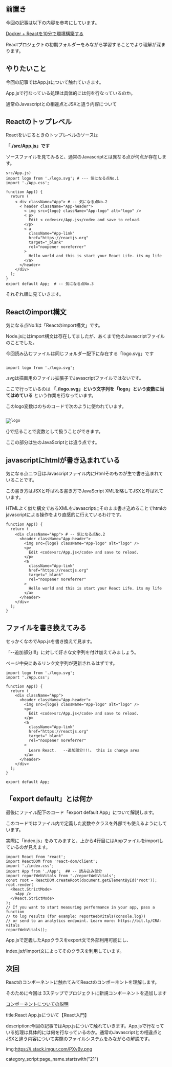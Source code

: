 

## 前置き

今回の記事は以下の内容を参考にしています。

<a href="./2101react_build.md">
Docker + Reactを10分で環境構築する
</a>

Reactプロジェクトの初期フォルダーをみながら学習することでより理解が深まります。


## やりたいこと

今回の記事ではApp.jsについて触れていきます。

App.jsで行なっている処理は具体的には何を行なっているのか。

通常のJavascriptとの相違点とJSXと違う内容について



## Reactのトップレベル

Reactをいじるときのトップレベルのソースは

**「./src/App.js」です**

ソースファイルを見てみると、通常のJavascriptとは異なる点が何点か存在します。


``` { .html }
src/App.js)
import logo from './logo.svg'; # --- 気になる点No.1
import './App.css';

function App() {
  return (
    < div className="App"> # -- 気になる点No.2
      < header className="App-header">
        < img src={logo} className="App-logo" alt="logo" />
        < p>
          Edit < code>src/App.js</code> and save to reload.
        </p>
        < a
          className="App-link"
          href="https://reactjs.org"
          target="_blank"
          rel="noopener noreferrer"
        >
          Hello world and this is start your React Life. its my life
        </a>
      </header>
    </div>
  );
}
export default App;  # -- 気になる点No.3
```


それぞれ順に見ていきます。


## Reactのimport構文

気になる点No.1は「Reactのimport構文」です。

Node.jsにはimport構文は存在してましたが、あくまで他のJavascriptファイルのことでした。

今回読み込むファイルは同じフォルダー配下に存在する「logo.svg」です

<pre><code>
import logo from './logo.svg';
</code></pre>

.svgは描画用のファイル拡張子でJavascriptファイルではないです。

ここで行っているのは **「./logo.svg」という文字列を「logo」という変数に当てはめている** という作業を行なっています。

このlogo変数はのちのコードで次のように使われています。

<pre><code>
<img src={logo} className="App-logo" alt="logo" />
</code></pre>

{}で括ることで変数として扱うことができます。

ここの部分は生のJavaScriptとは違う点です。


## javascriptにhtmlが書き込まれている

気になる点二つ目はJavascriptファイル内にHtmlそのものが生で書き込まれていることです。

この書き方はJSXと呼ばれる書き方でJavaScript XMLを略してJSXと呼ばれています。

HTMLよく似た構文であるXMLをJavascriptにそのまま書き込めることでhtmlのjavascriptによる操作をより直感的に行えているわけです。


``` { .html }
function App() {
  return (
    <div className="App"> # -- 気になる点No.2
      <header className="App-header">
        <img src={logo} className="App-logo" alt="logo" />
        <p>
          Edit <code>src/App.js</code> and save to reload.
        </p>
        <a
          className="App-link"
          href="https://reactjs.org"
          target="_blank"
          rel="noopener noreferrer"
        >
          Hello world and this is start your React Life. its my life
        </a>
      </header>
    </div>
  );
}
```



## ファイルを書き換えてみる

せっかくなのでApp.jsを書き換えて見ます。

「--追加部分!!!」に対して好きな文字列を付け加えてみましょう。

ページ中央にあるリンク文字列が更新されるはずです。

``` { .html }
import logo from './logo.svg';
import './App.css';

function App() {
  return (
    <div className="App">
      <header className="App-header">
        <img src={logo} className="App-logo" alt="logo" />
        <p>
          Edit <code>src/App.js</code> and save to reload.
        </p>
        <a
          className="App-link"
          href="https://reactjs.org"
          target="_blank"
          rel="noopener noreferrer"
        >
          Learn React.   --追加部分!!!。 this is change area
        </a>
      </header>
    </div>
  );
}

export default App;
```



## 「export default」とは何か

最後にファイル配下のコード「export default App」について解説します。

このコードではファイル内で定義した変数やクラスを外部でも使えるようにしています。

実際に「index.js」をみてみますと、上から4行目にはAppファイルをimportしているのが見えます。

``` { .html }
import React from 'react';
import ReactDOM from 'react-dom/client';
import './index.css';
import App from './App';  ## -- 読み込み部分
import reportWebVitals from './reportWebVitals';
const root = ReactDOM.createRoot(document.getElementById('root'));
root.render(
  <React.StrictMode>
    <App />
  </React.StrictMode>
);
// If you want to start measuring performance in your app, pass a function
// to log results (for example: reportWebVitals(console.log))
// or send to an analytics endpoint. Learn more: https://bit.ly/CRA-vitals
reportWebVitals();
```

App.jsで定義したAppクラスをexport文で外部利用可能にし、

index.jsがimport文によってそのクラスを利用しています。



## 次回

Reactのコンポーネントに触れてみてReactのコンポーネントを理解します。

そのために今回は 3ステップでプロジェクトに新規コンポーネントを追加します

<a href="./2103react_component.md">
コンポーネントについての説明
</a>





title:React App.jsについて【React入門】

description:今回の記事ではApp.jsについて触れていきます。App.jsで行なっている処理は具体的には何を行なっているのか。通常のJavascriptとの相違点とJSXと違う内容について実際のファイルシステムをみながらの解説です。

img:https://i.stack.imgur.com/PXvBv.png

category_script:page_name.startswith("21")



